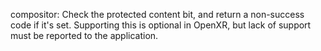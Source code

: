 compositor: Check the protected content bit, and return a non-success code if it's set. Supporting this is optional in OpenXR, but lack of support must be reported to the application.
